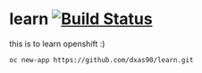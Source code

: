 # learn [![Build Status](http://192.168.1.222:5000/api/badges/dxas90/learn/status.svg)](http://192.168.1.222:5000/dxas90/learn)
this is to learn openshift :)

```sh
oc new-app https://github.com/dxas90/learn.git
```
